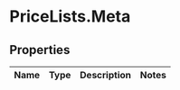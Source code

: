 # PriceLists.Meta

## Properties
Name | Type | Description | Notes
------------ | ------------- | ------------- | -------------
